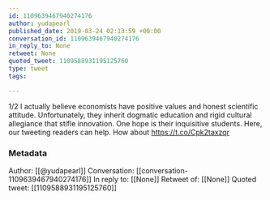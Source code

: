 ```yaml
---
id: 1109639467940274176
author: yudapearl
published_date: 2019-03-24 02:13:59 +00:00
conversation_id: 1109639467940274176
in_reply_to: None
retweet: None
quoted_tweet: 1109588931195125760
type: tweet
tags:

---
```


1/2
I actually believe economists have positive values and honest scientific attitude. Unfortunately, they inherit dogmatic education and rigid cultural allegiance that stifle innovation. One hope is their inquisitive students. Here, our tweeting readers can help. How about https://t.co/Cpk2taxzqr

### Metadata

Author: [[@yudapearl]]
Conversation: [[conversation-1109639467940274176]]
In reply to: [[None]]
Retweet of: [[None]]
Quoted tweet: [[1109588931195125760]]
